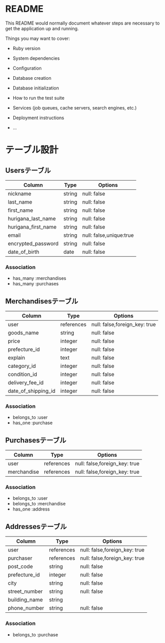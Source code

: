 # README

This README would normally document whatever steps are necessary to get the
application up and running.

Things you may want to cover:

* Ruby version

* System dependencies

* Configuration

* Database creation

* Database initialization

* How to run the test suite

* Services (job queues, cache servers, search engines, etc.)

* Deployment instructions

* ...


# テーブル設計


## Usersテーブル
|      Column        |   Type   |   Options   |
|--------------------|----------|-------------|
|     nickname       |  string  | null: false |
|    last_name       |  string  | null: false |
|    first_name      |  string  | null: false |
| hurigana_last_name |  string  | null: false |
| hurigana_first_name|  string  | null: false |
|      email         |  string  | null: false,unique:true |
| encrypted_password |  string  | null: false |
|   date_of_birth    |   date   | null: false |

### Association
- has_many :merchandises
- has_many :purchases


## Merchandisesテーブル
|      Column        |   Type   |   Options   |
|--------------------|----------|-------------|
|      user          |references| null: false,foreign_key: true |
|     goods_name     |  string  | null: false |
|       price        | integer  | null: false |
|   prefecture_id    | integer  | null: false |
|      explain       |   text   | null: false |
|     category_id    | integer  | null: false |
|    condition_id    | integer  | null: false |
|  delivery_fee_id   | integer  | null: false |
| date_of_shipping_id| integer  | null: false |



### Association
- belongs_to :user
- has_one :purchase


## Purchasesテーブル
|      Column        |   Type   |   Options   |
|--------------------|----------|-------------|
|       user         |references| null: false,foreign_key: true |
|    merchandise     |references| null: false,foreign_key: true |

### Association
- belongs_to :user
- belongs_to :merchandise
- has_one :address

## Addressesテーブル
|      Column        |   Type   |   Options   |
|--------------------|----------|-------------|
|       user         |references| null: false,foreign_key: true |
|     purchaser      |references| null: false,foreign_key: true |
|     post_code      | string   | null: false |
|    prefecture_id   | integer  | null: false |
|       city         | string   | null: false |
|   street_number    | string   | null: false |
|    building_name   | string   |             |
|    phone_number    | string   | null: false |

### Association
- belongs_to :purchase
